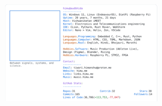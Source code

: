 <a href="https://github.com/HimuCodes">
  <picture>
    <source media="(prefers-color-scheme: dark)" srcset="https://raw.githubusercontent.com/HimuCodes/HimuCodes/main/dark.svg?b=1757215872">
    <img alt="HimuCodes's GitHub Profile README" src="https://raw.githubusercontent.com/HimuCodes/HimuCodes/main/light.svg?b=1757215872">
  </picture>
</a>
